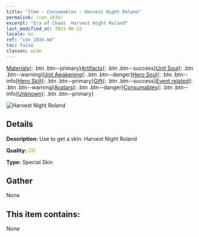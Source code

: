 ```yaml
---
title: "Item - Consumables - Harvest Night Roland"
permalink: /con_1034/
excerpt: "Era of Chaos  Harvest Night Roland"
last_modified_at: 2021-06-22
locale: en
ref: "con_1034.md"
toc: false
classes: wide
---
```

 [Materials](/Items/){: .btn .btn--primary}[Artifacts](/Items/Artifacts/){: .btn .btn--success}[Unit Soul](/Items/UnitSoul/){: .btn .btn--warning}[Unit Awakening](/Items/UnitAwakening/){: .btn .btn--danger}[Hero Soul](/Items/HeroSoul/){: .btn .btn--info}[Hero Skill](/Items/HeroSkill/){: .btn .btn--primary}[Gift](/Items/Gift/){: .btn .btn--success}[Event related](/Items/Events/){: .btn .btn--warning}[Avatars](/Items/Avatars/){: .btn .btn--danger}[Consumables](/Items/Consumables/){: .btn .btn--info}[Unknown](/Items/Unknown/){: .btn .btn--primary}

 ![Harvest Night Roland](/images/h/h_Roland5.jpg)

## Details
 **Description:** Use to get a skin: Harvest Night Roland

 **Quality:** <span style="color: #FF8C00">OK</span>

 **Type:** Special Skin

## Gather

  None

## This item contains:

  None

